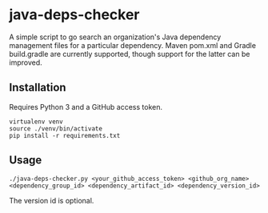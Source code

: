 # java-deps-checker
A simple script to go search an organization's Java dependency management files for a particular dependency. Maven pom.xml and Gradle build.gradle are currently supported, though support for the latter can be improved.

## Installation
Requires Python 3 and a GitHub access token.
```
virtualenv venv
source ./venv/bin/activate
pip install -r requirements.txt
```

## Usage
```
./java-deps-checker.py <your_github_access_token> <github_org_name> <dependency_group_id> <dependency_artifact_id> <dependency_version_id>
```
The version id is optional.
